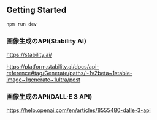 ## Getting Started
```bash
npm run dev
```
### 画像生成のAPI(Stability AI)
https://stability.ai/

https://platform.stability.ai/docs/api-reference#tag/Generate/paths/~1v2beta~1stable-image~1generate~1ultra/post

### 画像生成のAPI(DALL·E 3 API)

https://help.openai.com/en/articles/8555480-dalle-3-api
